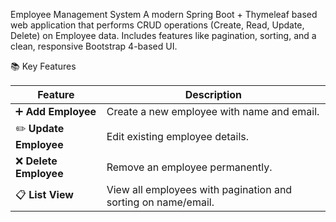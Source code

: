 Employee Management System
A modern Spring Boot + Thymeleaf based web application that performs CRUD operations (Create, Read, Update, Delete) on Employee data. Includes features like pagination, sorting, and a clean, responsive Bootstrap 4-based UI.


📚 Key Features

| Feature                | Description                                                   
| ---------------------- | ------------------------------------------------------------- 
| ➕ **Add Employee**     | Create a new employee with name and email.                    
| ✏️ **Update Employee** | Edit existing employee details.                               
| ❌ **Delete Employee**  | Remove an employee permanently.                               
| 📋 **List View**       | View all employees with pagination and sorting on name/email. 


